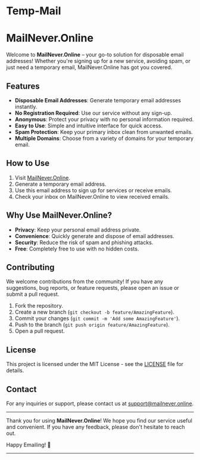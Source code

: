 # Temp-Mail
# MailNever.Online

Welcome to **MailNever.Online** – your go-to solution for disposable email addresses! Whether you're signing up for a new service, avoiding spam, or just need a temporary email, MailNever.Online has got you covered.

## Features

- **Disposable Email Addresses**: Generate temporary email addresses instantly.
- **No Registration Required**: Use our service without any sign-up.
- **Anonymous**: Protect your privacy with no personal information required.
- **Easy to Use**: Simple and intuitive interface for quick access.
- **Spam Protection**: Keep your primary inbox clean from unwanted emails.
- **Multiple Domains**: Choose from a variety of domains for your temporary email.

## How to Use

1. Visit [MailNever.Online](https://mailnever.online).
2. Generate a temporary email address.
3. Use this email address to sign up for services or receive emails.
4. Check your inbox on MailNever.Online to view received emails.

## Why Use MailNever.Online?

- **Privacy**: Keep your personal email address private.
- **Convenience**: Quickly generate and dispose of email addresses.
- **Security**: Reduce the risk of spam and phishing attacks.
- **Free**: Completely free to use with no hidden costs.

## Contributing

We welcome contributions from the community! If you have any suggestions, bug reports, or feature requests, please open an issue or submit a pull request.

1. Fork the repository.
2. Create a new branch (`git checkout -b feature/AmazingFeature`).
3. Commit your changes (`git commit -m 'Add some AmazingFeature'`).
4. Push to the branch (`git push origin feature/AmazingFeature`).
5. Open a pull request.

## License

This project is licensed under the MIT License - see the [LICENSE](LICENSE) file for details.

## Contact

For any inquiries or support, please contact us at [support@mailnever.online](mailto:support@mailnever.online).

---

Thank you for using **MailNever.Online**! We hope you find our service useful and convenient. If you have any feedback, please don't hesitate to reach out.

Happy Emailing! 🚀

---
